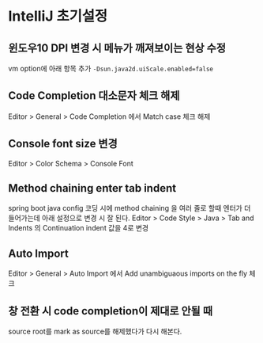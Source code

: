 # IntelliJ 초기설정
## 윈도우10 DPI 변경 시 메뉴가 깨져보이는 현상 수정
vm option에 아래 항목 추가
`-Dsun.java2d.uiScale.enabled=false`

## Code Completion 대소문자 체크 해제
Editor > General > Code Completion 에서 Match case 체크 해제

## Console font size 변경
Editor > Color Schema > Console Font

## Method chaining enter tab indent
spring boot java config 코딩 시에 method chaining 을
여러 줄로 할때 엔터가 더 들어가는데
아래 설정으로 변경 시 잘 된다.
Editor > Code Style > Java > Tab and Indents 의 Continuation indent 값을 4로 변경

## Auto Import
Editor > General > Auto Import 에서
Add unambiguaous imports on the fly 체크

## 창 전환 시 code completion이 제대로 안될 때
source root를 mark as source를 해제했다가 다시 해본다.  